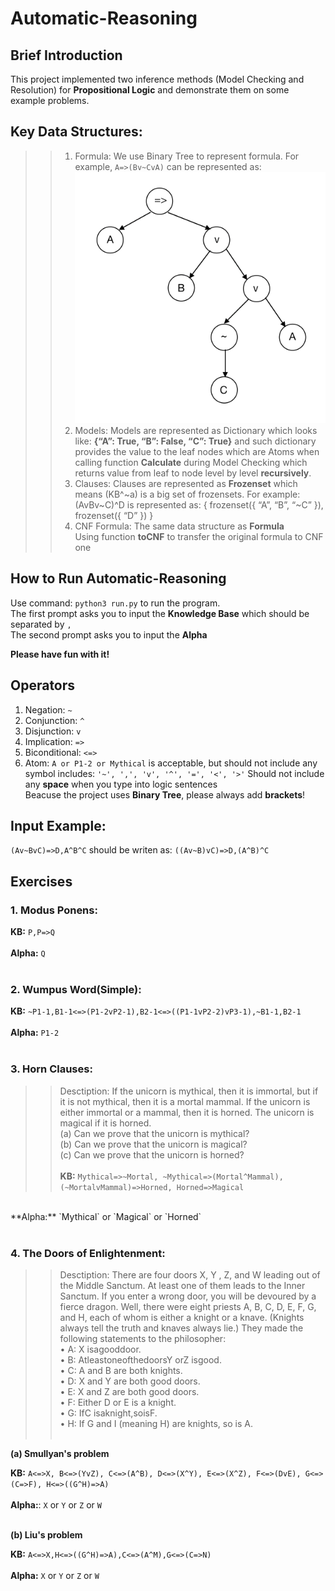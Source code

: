 Automatic-Reasoning
==============================

Brief Introduction
------------------------------
This project implemented two inference methods (Model Checking and Resolution) for **Propositional Logic** and demonstrate them on some example problems.

## Key Data Structures:
>>1. Formula:
    We use Binary Tree to represent formula. For example, `A=>(Bv~CvA)` can be represented as:</br>
    ![binary-tree](/images/binary-tree.png)
    </br>
>>2. Models:
    Models are represented as Dictionary which looks like: **{“A”: True, “B”: False, “C”: True}** and such dictionary provides the value to the leaf nodes which are Atoms when calling function **Calculate** during Model Checking which returns value from leaf to node level by level **recursively**.
    </br>
>>3. Clauses:
    Clauses are represented as **Frozenset** which means (KB^~a) is a big set of frozensets. For example: (AvBv~C)^D is represented as: { frozenset({ “A”, “B”, “~C” }), frozenset({ “D” }) }
    </br>
>>4. CNF Formula:
    The same data structure as **Formula**</br>
    Using function **toCNF** to transfer the original formula to CNF one

How to Run Automatic-Reasoning
------------------------------
Use command: `python3 run.py` to run the program.\
The first prompt asks you to input the **Knowledge Base** which should be separated by `,` \
The second prompt asks you to input the **Alpha**

**Please have fun with it!**

Operators
------------------------------
1. Negation: `~`
2. Conjunction: `^`
3. Disjunction: `v`
4. Implication: `=>`
5. Biconditional: `<=>`
6. Atom: `A or P1-2 or Mythical` is acceptable, but should not include any symbol includes: `'~', ',', 'v', '^', '=', '<', '>'`
Should not include any **space** when you type into logic sentences\
Beacuse the project uses **Binary Tree**, please always add **brackets**!
## Input Example:
`(Av~BvC)=>D,A^B^C` should be writen as: `((Av~B)vC)=>D,(A^B)^C`

Exercises
------------------------------

### 1. Modus Ponens:
**KB:** `P,P=>Q`</br>
</br>
**Alpha:** `Q`</br>
</br>

### 2. Wumpus Word(Simple):

**KB:** `~P1-1,B1-1<=>(P1-2vP2-1),B2-1<=>((P1-1vP2-2)vP3-1),~B1-1,B2-1`</br>
</br>
**Alpha:** `P1-2`</br>
</br>

### 3. Horn Clauses:
>>Desctiption:
    If the unicorn is mythical, then it is immortal, but if it is not mythical, then it is a mortal mammal. If the unicorn is either immortal or a mammal, then it is horned. The unicorn is magical if it is horned.</br>
    (a) Can we prove that the unicorn is mythical?</br>
    (b) Can we prove that the unicorn is magical?</br>
    (c) Can we prove that the unicorn is horned?</br>
    </br>
**KB:** `Mythical=>~Mortal, ~Mythical=>(Mortal^Mammal), (~MortalvMammal)=>Horned, Horned=>Magical`</br>
</br>
**Alpha:** `Mythical` or `Magical` or `Horned`</br>
</br>

### 4. The Doors of Enlightenment:
>>Desctiption:
    There are four doors X, Y , Z, and W leading out of the Middle Sanctum. At least one of them leads to the Inner Sanctum. If you enter a wrong door, you will be devoured by a fierce dragon. Well, there were eight priests A, B, C, D, E, F, G, and H, each of whom is either a knight or a knave. (Knights always tell the truth and knaves always lie.) They made the following statements to the philosopher:</br>
    • A: X isagooddoor.</br>
    • B: AtleastoneofthedoorsY orZ isgood.</br>
    • C: A and B are both knights.</br>
    • D: X and Y are both good doors.</br>
    • E: X and Z are both good doors.</br>
    • F: Either D or E is a knight.</br>
    • G: IfC isaknight,soisF.</br>
    • H: If G and I (meaning H) are knights, so is A.</br>
    </br>

__(a) Smullyan's problem__

**KB:** `A<=>X, B<=>(YvZ), C<=>(A^B), D<=>(X^Y), E<=>(X^Z), F<=>(DvE), G<=>(C=>F), H<=>((G^H)=>A)`</br>
</br>
**Alpha:**: `X` or `Y` or `Z` or `W`</br>
</br>

__(b) Liu's problem__

**KB:** `A<=>X,H<=>((G^H)=>A),C<=>(A^M),G<=>(C=>N)`</br>
</br>
**Alpha:** `X` or `Y` or `Z` or `W`</br>
</br>